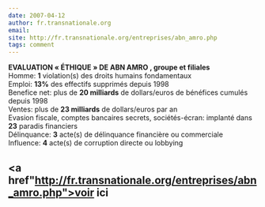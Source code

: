 ```yaml
---
date: 2007-04-12
author: fr.transnationale.org
email: 
site: http://fr.transnationale.org/entreprises/abn_amro.php
tags: comment
---
```


<p>
<b>EVALUATION « ÉTHIQUE » DE ABN AMRO , groupe et filiales </b>
<br/>
Homme: <b>1</b> violation(s) des droits humains fondamentaux
<br/>
Emploi: <b>13%</b> des effectifs supprimés depuis 1998
<br/>
Benefice net: plus de <b>20 milliards</b> de dollars/euros de bénéfices cumulés depuis 1998
<br/>
Ventes: plus de <b>23 milliards</b> de dollars/euros par an
<br/>
Evasion fiscale, comptes bancaires secrets, sociétés-écran: implanté dans <b>23</b> paradis financiers
<br/>
Délinquance: <b>3</b> acte(s) de délinquance financière ou commerciale
<br/>
Influence: <b>4</b> acte(s) de corruption directe ou lobbying
</p>

<a href"http://fr.transnationale.org/entreprises/abn_amro.php">voir ici</a>
---